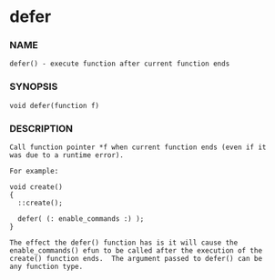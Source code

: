 # defer

### NAME

    defer() - execute function after current function ends

### SYNOPSIS

    void defer(function f)

### DESCRIPTION

    Call function pointer *f when current function ends (even if it 
    was due to a runtime error).
     
    For example: 
    
    void create()
    {
      ::create();
      
      defer( (: enable_commands :) );
    }
    
    The effect the defer() function has is it will cause the 
    enable_commands() efun to be called after the execution of the
    create() function ends.  The argument passed to defer() can be
    any function type.

